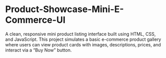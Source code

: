 # Product-Showcase-Mini-E-Commerce-UI
A clean, responsive mini product listing interface built using HTML, CSS, and JavaScript. This project simulates a basic e-commerce product gallery where users can view product cards with images, descriptions, prices, and interact via a “Buy Now” button.
